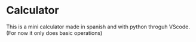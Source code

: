 # Calculator
This is a mini calculator made in spanish and with python throguh VScode. (For now it only does basic operations)
